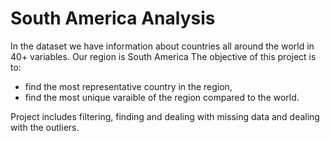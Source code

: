 # South America Analysis

In the dataset we have information about countries all around the world in 40+ variables. Our region is South America  The objective of this project is to:

* find the most representative country in the region,
* find the most unique varaible of the region compared to the world. 

Project includes filtering, finding and dealing with missing data and dealing with the outliers. 
